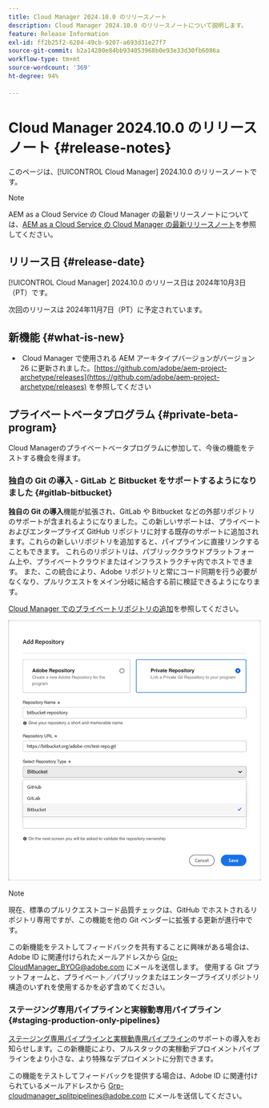 ```yaml
---
title: Cloud Manager 2024.10.0 のリリースノート
description: Cloud Manager 2024.10.0 のリリースノートについて説明します。
feature: Release Information
exl-id: ff2b25f2-6204-49cb-9207-a693d31e27f7
source-git-commit: b2a14280e84bb934053968b0e93e33d30fb6086a
workflow-type: tm+mt
source-wordcount: '369'
ht-degree: 94%

---
```


# Cloud Manager 2024.10.0 のリリースノート {#release-notes}

このページは、[!UICONTROL Cloud Manager] 2024.10.0 のリリースノートです。

>[!NOTE]
>
>AEM as a Cloud Service の Cloud Manager の最新リリースノートについては、[AEM as a Cloud Service の Cloud Manager の最新リリースノート](https://experienceleague.adobe.com/ja/docs/experience-manager-cloud-service/content/release-notes/cloud-manager/current)を参照してください。



## リリース日 {#release-date}

<!-- SAVE FOR FUTURE POSSIBLE USE No notable bugs or features for the September release of Cloud Manager. -->

[!UICONTROL Cloud Manager] 2024.10.0 のリリース日は 2024年10月3日（PT）です。

次回のリリースは 2024年11月7日（PT）に予定されています。



## 新機能 {#what-is-new}

* &#x200B;<!-- BOTH CS & AMS --> Cloud Manager で使用される AEM アーキタイプバージョンがバージョン 26 に更新されました。[https://github.com/adobe/aem-project-archetype/releases](https://github.com/adobe/aem-project-archetype/releases) を参照してください
<!-- (CMGR-59817) -->



## プライベートベータプログラム {#private-beta-program}

Cloud Managerのプライベートベータプログラムに参加して、今後の機能をテストする機会を得ます。

### 独自の Git の導入 - GitLab と Bitbucket をサポートするようになりました {#gitlab-bitbucket}

<!-- BOTH CS & AMS -->

**独自の Git の導入**&#x200B;機能が拡張され、GitLab や Bitbucket などの外部リポジトリのサポートが含まれるようになりました。この新しいサポートは、プライベートおよびエンタープライズ GitHub リポジトリに対する既存のサポートに追加されます。これらの新しいリポジトリを追加すると、パイプラインに直接リンクすることもできます。 これらのリポジトリは、パブリッククラウドプラットフォーム上や、プライベートクラウドまたはインフラストラクチャ内でホストできます。 また、この統合により、Adobe リポジトリと常にコード同期を行う必要がなくなり、プルリクエストをメイン分岐に結合する前に検証できるようになります。

[Cloud Manager でのプライベートリポジトリの追加](/help/managing-code/external-repositories.md)を参照してください。

![リポジトリを追加ダイアログボックス](/help/release-notes/assets/repositories-add-release-notes.png)

>[!NOTE]
>
>現在、標準のプルリクエストコード品質チェックは、GitHub でホストされるリポジトリ専用ですが、この機能を他の Git ベンダーに拡張する更新が進行中です。

この新機能をテストしてフィードバックを共有することに興味がある場合は、Adobe ID に関連付けられたメールアドレスから [Grp-CloudManager_BYOG@adobe.com](mailto:Grp-CloudManager_BYOG@adobe.com) にメールを送信します。 使用する Git プラットフォームと、プライベート／パブリックまたはエンタープライズリポジトリ構造のいずれを使用するかを必ず含めてください。

### ステージング専用パイプラインと実稼動専用パイプライン {#staging-production-only-pipelines}

[ステージング専用パイプラインと実稼動専用パイプライン](/help/using/stage-prod-only.md)のサポートの導入をお知らせします。この新機能により、フルスタックの実稼動デプロイメントパイプラインをより小さな、より特殊なデプロイメントに分割できます。

この機能をテストしてフィードバックを提供する場合は、Adobe ID に関連付けられているメールアドレスから [Grp-cloudmanager_splitpipelines@adobe.com](mailto:Grp-cloudmanager_splitpipelines@adobe.com) にメールを送信してください。

<!-- ## Bug fixes

* text
-->

<!-- Known Issues {#known-issues}

 -->
